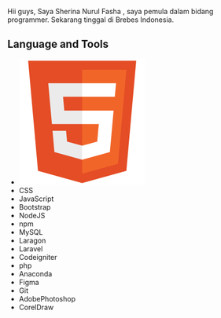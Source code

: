 Hii guys, Saya Sherina Nurul Fasha 
, saya pemula dalam bidang programmer. Sekarang tinggal di Brebes Indonesia.

## Language and Tools
- ![HTML](https://github.com/devicons/devicon/blob/6910f0503efdd315c8f9b858234310c06e04d9c0/icons/html5/html5-original.svg)
- CSS
- JavaScript
- Bootstrap
- NodeJS
- npm
- MySQL
- Laragon
- Laravel
- Codeigniter
- php
- Anaconda
- Figma
- Git
- AdobePhotoshop
- CorelDraw
